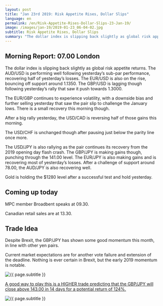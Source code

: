 ```yaml
---
layout: post
title: "Jan 23rd 2019: Risk Appetite Rises, Dollar Slips"
language: en
permalink: /en/Risk-Appetite-Rises-Dollar-Slips-23-Jan-19/
image: /images/jan-19/2019-01-23_06-04-02.jpg
subtitle: Risk Appetite Rises, Dollar Slips
summary: "The dollar index is slipping back slightly as global risk appetite returns. The AUD/USD is performing well following yesterday’s sub-par performance, recovering half of yesterday’s losses. The EUR/USD is also on the rise, bouncing off support around 1.1350"
---
```

## Morning Report: 07.00 London

The dollar index is slipping back slightly as global risk appetite returns. The AUD/USD is performing well following yesterday’s sub-par performance, recovering half of yesterday’s losses. The EUR/USD is also on the rise, bouncing off support around 1.1350. The GBP/USD is lagging though following yesterday’s rally that saw it push towards 1.3000. 

The EUR/GBP continues to experience volatility, with a downside bias and further selling yesterday that saw the pair slip to challenge the January lows. There is a small recovery this morning though. 

After a big rally yesterday, the USD/CAD is reversing half of those gains this morning. 

The USD/CHF is unchanged though after pausing just below the parity line once more. 

The USD/JPY is also rallying as the pair continues its recovery from the 2019 opening day flash crash. The GBP/JPY is making gains though, punching through the 141.00 level. The EUR/JPY is also making gains and is recovering most of yesterday’s losses. After a challenge of support around 78.00, the AUD/JPY is also recovering well. 

Gold is holding the $1280 level after a successful test and hold yesterday. 

## Coming up today

MPC member Broadbent speaks at 09.30. 

Canadian retail sales are at 13.30. 

## Trade Idea

Despite Brexit, the GBP/JPY has shown some good momentum this month, in line with other yen pairs. 

Current market expectations are for another vote failure and extension of the deadline. Nothing is ever certain in Brexit, but the early 2019 momentum is notable.

<img class="post-image" src="{{ site.url }}/images/jan-19/2019-01-23_06-04-02.jpg" alt="{{ page.subtitle }}" title="{{ page.subtitle }}">

<a href="%LINK%%?currency=GBP&market=forex&underlying=frxGBPJPY&formname=higherlower&duration_amount=14&duration_units=d&amount=10&amount_type=stake&expiry_type=duration&barrier=143" target="_blank" rel="noopener noreferrer nofollow">A good way to play this is a HIGHER trade predicting that the GBP/JPY will close above 143.00 in 14 days for a potential return of 124%.</a>

<img class="post-image" src="{{ site.url }}/images/jan-19/2019-01-23_06-06-29.jpg" alt="{{ page.subtitle }}" title="{{ page.subtitle }}">